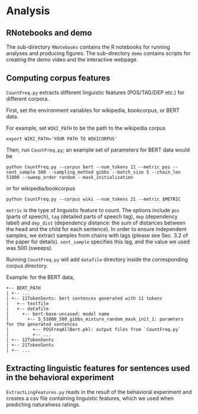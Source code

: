 # Analysis

## RNotebooks and demo

The sub-directory `RNotebooks` contains the R notebooks for running analyses and producing figures.
The sub-directory `demo` contains scripts for creating the demo video and the interactive webpage.

## Computing corpus features

`CountFreq.py` extracts different linguistic features (POS/TAG/DEP etc.) for different corpora.

First, set the environment variables for wikipedia, bookcorpus, or BERT data.

For example, set `WIKI_PATH` to be the path to the wikipedia corpus
```{python3}
export WIKI_PATH='YOUR PATH TO WIKICORPUS'
```

Then, run `CountFreq.py`; an example set of parameters for BERT data would be
```{python3}
python CountFreq.py --corpus bert --num_tokens 11 --metric pos --sent_sample 500 --sampling_method gibbs --batch_size 5 --chain_len 51000 --sweep_order random --mask_initialization
```

or for wikipedia/bookcorpus

```{python3}
python CountFreq.py --corpus wiki --num_tokens 21 --metric $METRIC
```

`metric` is the type of linguistic feature to count.  The options include `pos` (parts of speech), `tag` (detailed parts of speech tag), `dep` (dependency label) and `dep_dist` (dependency distance: the sum of distances between the head and the child for each sentence).  In order to ensure independent samples, we extract samples from chains with lags (please see Sec. 3.2 of the paper for details).  `sent_sample` specifies this lag, and the value we used was 500 (sweeps).

Running `CountFreq.py` will add `datafile` directory inside the corresponding corpus directory.

Example: for the BERT data,
```
+-- BERT_PATH
| +-- ...
| +-- 11TokenSents: bert sentences generated with 11 tokens
|   +-- textfile
|   +-- datafile
|     +-- bert-base-uncased: model name
|       +-- 5_51000_500_gibbs_mixture_random_mask_init_1: paramters for the generated sentences
|         +-- POSFreqAllBert.pkl: output files from `CountFreq.py`
|         +-- ...
| +-- 12TokenSents
| +-- 21TokenSents
| +-- ...
```

## Extracting linguistic features for sentences used in the behavioral experiment

`ExtractLingFeatures.py` reads in the result of the behavioral experiment and creates a csv file containing linguistic features, which we used when predicting naturalness ratings.
